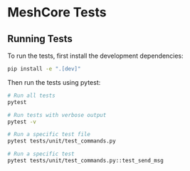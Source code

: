 # MeshCore Tests

## Running Tests

To run the tests, first install the development dependencies:

```bash
pip install -e ".[dev]"
```

Then run the tests using pytest:

```bash
# Run all tests
pytest

# Run tests with verbose output
pytest -v

# Run a specific test file
pytest tests/unit/test_commands.py

# Run a specific test
pytest tests/unit/test_commands.py::test_send_msg
```